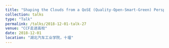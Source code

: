 ```yaml
---
title: "Shaping the Clouds from a QoSE (Quality-Open-Smart-Green) Perspective"
collection: talks
type: "Talk"
permalink: /talks/2018-12-01-talk-27
venue: "CCF走进高校"
date: 2018-12-01
location: "湖北汽车工业学院，十堰"
---
```

